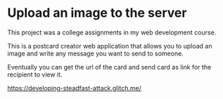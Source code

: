 # Upload an image to the server

This project was a college assignments in my web development course. 

This is a postcard creator web application that allows you to upload an image and write 
any message you want to send to someone.

Eventually you can get the url of the card and send card as link for the recipient
to view it.
  
https://developing-steadfast-attack.glitch.me/
  
